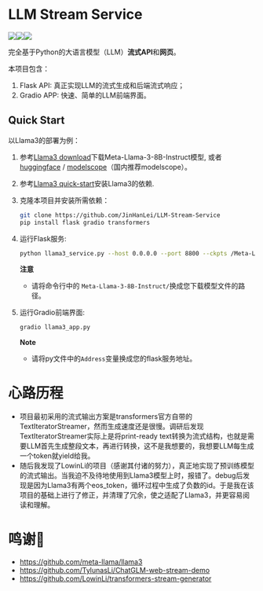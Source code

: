 # LLM Stream Service

![](https://img.shields.io/badge/license-MIT-blue)[![](https://img.shields.io/badge/Engilsh-0000FF)](README.md)[![](https://img.shields.io/badge/中文-FF0000)](README_zh.md)

完全基于Python的大语言模型（LLM）**流式API**和**网页**。

本项目包含：
1. Flask API: 真正实现LLM的流式生成和后端流式响应；
2. Gradio APP: 快速、简单的LLM前端界面。

## Quick Start

以Llama3的部署为例：

1. 参考[Llama3 download](https://github.com/meta-llama/llama3?tab=readme-ov-file#download)下载Meta-Llama-3-8B-Instruct模型, 或者[huggingface](https://huggingface.co/meta-llama/Meta-Llama-3-8B-Instruct) / [modelscope](https://modelscope.cn/models/LLM-Research/Meta-Llama-3-8B-Instruct/summary)（国内推荐modelscope）。
2. 参考[Llama3 quick-start](https://github.com/meta-llama/llama3?tab=readme-ov-file#quick-start)安装Llama3的依赖.
3. 克隆本项目并安装所需依赖：

    ```bash
    git clone https://github.com/JinHanLei/LLM-Stream-Service
    pip install flask gradio transformers
    ```


4. 运行Flask服务:

   ```bash
   python llama3_service.py --host 0.0.0.0 --port 8800 --ckpts /Meta-Llama-3-8B-Instruct
   ```

   **注意**

   - 请将命令行中的 `Meta-Llama-3-8B-Instruct/`换成您下载模型文件的路径。

5. 运行Gradio前端界面:

   ```bash
   gradio llama3_app.py
   ```

   **Note**

   - 请将py文件中的`Address`变量换成您的flask服务地址。

# 心路历程

- 项目最初采用的流式输出方案是transformers官方自带的TextIteratorStreamer，然而生成速度还是很慢。调研后发现TextIteratorStreamer实际上是将print-ready text转换为流式结构，也就是需要LLM首先生成整段文本，再进行转换，这不是我想要的，我想要LLM每生成一个token就yield给我。
- 随后我发现了LowinLi的项目（感谢其付诸的努力），真正地实现了预训练模型的流式输出。当我迫不及待地使用到Llama3模型上时，报错了。debug后发现是因为Llama3有两个eos_token，循环过程中生成了负数的id。于是我在该项目的基础上进行了修正，并清理了冗余，使之适配了Llama3，并更容易阅读和理解。
# 鸣谢🙇

- https://github.com/meta-llama/llama3
- https://github.com/TylunasLi/ChatGLM-web-stream-demo
- https://github.com/LowinLi/transformers-stream-generator

